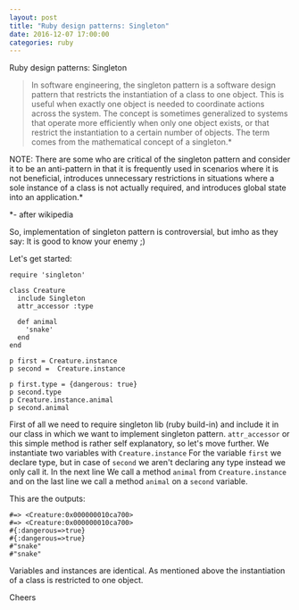 ```yaml
---
layout: post
title: "Ruby design patterns: Singleton"
date: 2016-12-07 17:00:00
categories: ruby
---
```


Ruby design patterns: Singleton

> In software engineering, the singleton pattern is a software design pattern
> that restricts the instantiation of a class to one object.
> This is useful when exactly one object is needed to coordinate actions
> across the system. The concept is sometimes generalized to systems that operate
> more efficiently when only one object exists, or that restrict the instantiation
> to a certain number of objects. The term comes from the mathematical concept
> of a singleton.*

NOTE:
There are some who are critical of the singleton pattern and consider it
 to be an anti-pattern in that it is frequently used in scenarios where
 it is not beneficial, introduces unnecessary restrictions in situations
 where a sole instance of a class is not actually required,
 and introduces global state into an application.*

*- after wikipedia

So, implementation of singleton pattern is controversial, but imho as they
say: It is good to know your enemy ;)

Let's get started:

```
require 'singleton'

class Creature
  include Singleton
  attr_accessor :type

  def animal
    'snake'
  end
end

p first = Creature.instance
p second =  Creature.instance

p first.type = {dangerous: true}
p second.type
p Creature.instance.animal
p second.animal
```

First of all we need to require singleton lib (ruby build-in) and include it
in our class in which we want to implement singleton pattern.
`attr_accessor` or this simple method is rather self explanatory, so let's
move further. We instantiate two variables with `Creature.instance`
For the variable `first` we declare type, but in case of `second` we aren't
declaring any type instead we only call it.
In the next line We call a method `animal` from `Creature.instance` and on
the last line we call a method `animal` on a `second` variable.

This are the outputs:

```
#=> <Creature:0x000000010ca700>
#=> <Creature:0x000000010ca700>
#{:dangerous=>true}
#{:dangerous=>true}
#"snake"
#"snake"
```

Variables and instances are identical.
As mentioned above the instantiation of a class is restricted
to one object.

Cheers
